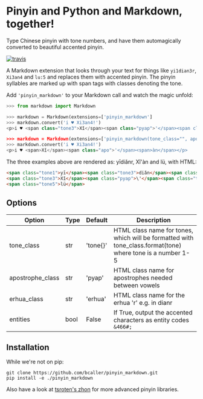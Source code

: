 # Pinyin and Python and Markdown, together!

Type Chinese pinyin with tone numbers, and have them automagically converted to beautiful accented pinyin.

[![travis](https://travis-ci.org/bcaller/pinyin_markdown.svg)](https://travis-ci.org/bcaller/pinyin_markdown)

A Markdown extension that looks through your text for things like `yi1dian3r`, `Xi3an4` and `lu:5` and replaces
them with accented pinyin. The pinyin syllables are marked up with span tags with classes denoting
the tone.

Add `'pinyin_markdown'` to your Markdown call and watch the magic unfold:

```python
>>> from markdown import Markdown

>>> markdown = Markdown(extensions=['pinyin_markdown']
>>> markdown.convert('i ♥ Xi3an4!')
<p>i ♥ <span class="tone3">Xǐ</span><span class="pyap">'</span><span class="tone4">àn</span></p>

>>> markdown = Markdown(extensions=['pinyin_markdown(tone_class="", apostrophe_class="apo")']
>>> markdown.convert('i ♥ Xi3an4!')
<p>i ♥ <span>Xǐ</span><span class="apo">'</span><span>àn</span></p>
```

The three examples above are rendered as:  yīdiǎnr, Xǐ'àn and lü, with HTML:

```html
<span class="tone1">yī</span><span class="tone3">diǎn</span><span class="erhua">r</span>
<span class="tone3">Xǐ</span><span class="pyap">\'</span><span class="tone4">àn</span>
<span class="tone5">lü</span>
```

## Options
| Option    | Type | Default |Description |
|-----------|------|---------|------------|
| tone_class | str | 'tone{}' | HTML class name for tones, which will be formatted with tone_class.format(tone) where tone is a number 1-5|
| apostrophe_class | str | 'pyap' | HTML class name for apostrophes needed between vowels |
| erhua_class | str | 'erhua' | HTML class name for the erhua 'r' e.g. in dianr |
| entities | bool | False | If True, output the accented characters as entity codes `&466#;` |


## Installation
While we're not on pip:

```
git clone https://github.com/bcaller/pinyin_markdown.git
pip install -e ./pinyin_markdown
```

Also have a look at [tsroten's zhon](https://github.com/tsroten/zhon) for more advanced pinyin libraries.
